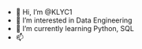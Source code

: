 - 👋 Hi, I’m @KLYC1
- 👀 I’m interested in Data Engineering
- 🌱 I’m currently learning Python, SQL
- 📫 

<!---
KLYC1/KLYC1 is a ✨ special ✨ repository because its `README.md` (this file) appears on your GitHub profile.
You can click the Preview link to take a look at your changes.
--->
